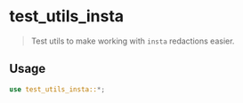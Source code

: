 # test_utils_insta

> Test utils to make working with `insta` redactions easier.

## Usage

```rust
use test_utils_insta::*;
```

<!-- Auto-update: 2025-10-14T11:49:45.454019 -->
